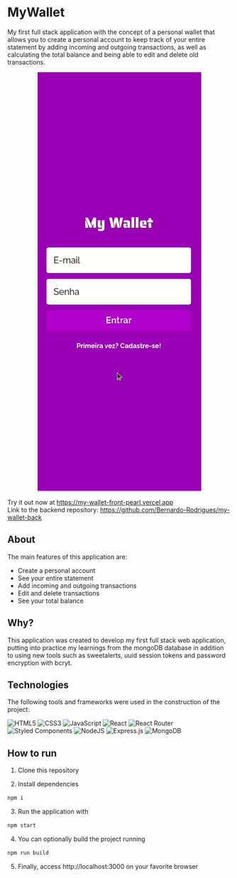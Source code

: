 # MyWallet

My first full stack application with the concept of a personal wallet that allows you to create a personal account to keep track of your entire statement by adding incoming and outgoing transactions, as well as calculating the total balance and being able to edit and delete old transactions.

<div align='center'>
  <img style='ustify-content: center' src='/src/gif/MyWallet.gif' />
</div>

Try it out now at https://my-wallet-front-pearl.vercel.app
<br/>
Link to the backend repository: https://github.com/Bernardo-Rodrigues/my-wallet-back

## About

The main features of this application are:

- Create a personal account
- See your entire statement
- Add incoming and outgoing transactions
- Edit and delete transactions
- See your total balance

## Why?

This application was created to develop my first full stack web application, putting into practice my learnings from the mongoDB database in addition to using new tools such as sweetalerts, uuid session tokens and password encryption with bcryt.

## Technologies

The following tools and frameworks were used in the construction of the project:<br>

  ![HTML5](https://img.shields.io/badge/html5-%23E34F26.svg?style=for-the-badge&logo=html5&logoColor=white)
  ![CSS3](https://img.shields.io/badge/css3-%231572B6.svg?style=for-the-badge&logo=css3&logoColor=white)
  ![JavaScript](https://img.shields.io/badge/javascript-%23323330.svg?style=for-the-badge&logo=javascript&logoColor=%23F7DF1E)
  ![React](https://img.shields.io/badge/react-%2320232a.svg?style=for-the-badge&logo=react&logoColor=%2361DAFB)
  ![React Router](https://img.shields.io/badge/React_Router-CA4245?style=for-the-badge&logo=react-router&logoColor=white)
  ![Styled Components](https://img.shields.io/badge/styled--components-DB7093?style=for-the-badge&logo=styled-components&logoColor=white)
  ![NodeJS](https://img.shields.io/badge/node.js-6DA55F?style=for-the-badge&logo=node.js&logoColor=white)
  ![Express.js](https://img.shields.io/badge/express.js-%23404d59.svg?style=for-the-badge&logo=express&logoColor=%2361DAFB)
  ![MongoDB](https://img.shields.io/badge/MongoDB-%234ea94b.svg?style=for-the-badge&logo=mongodb&logoColor=white)

## How to run

1. Clone this repository

2. Install dependencies
```bash
npm i
```

3. Run the application with
```bash
npm start
```

4. You can optionally build the project running
```bash
npm run build
```
5. Finally, access http://localhost:3000 on your favorite browser
